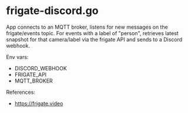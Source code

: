 # frigate-discord.go

App connects to an MQTT broker, listens for new messages on the frigate/events
topic. For events with a label of "person", retrieves latest snapshot for that
camera/label via the frigate API and sends to a Discord webhook.

Env vars:

* DISCORD_WEBHOOK
* FRIGATE_API
* MQTT_BROKER

References:

* https://frigate.video
